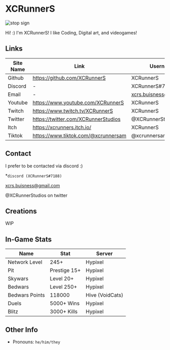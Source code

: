 # XCRunnerS
![stop sign](https://i.imgur.com/94EaUoW.png)

Hi! :) I'm XCRunnerS! I like Coding, Digital art, and videogames!

## Links

Site Name | Link | Username
-|-|-
Github | https://github.com/XCRunnerS | XCRunnerS
Discord | - | XCRunnerS#7188
Email | - | xcrs.buisness@gmail.com
Youtube | https://www.youtube.com/XCRunnerS | XCRunnerS
Twitch | https://www.twitch.tv/XCRunnerS | XCRunnerS
Twitter | https://twitter.com/XCRunnerStudios | @XCRunnerStudios
 Itch | https://xcrunners.itch.io/ | XCRunnerS
 Tiktok | https://www.tiktok.com/@xcrunnersam | @xcrunnersam

## Contact

I prefer to be contacted via discord :)

*`discord (XCRunnerS#7188)`

 xcrs.buisness@gmail.com

 @XCRunnerStudios on twitter

## Creations

WIP

## In-Game Stats

Name | Stat | Server
-|-|-
Network Level | 245+ | Hypixel
Pit | Prestige 15+ | Hypixel
Skywars | Level 20+ | Hypixel
Bedwars | Level 250+ | Hypixel
Bedwars Points | 118000 | Hive (VoidCats)
Duels | 5000+ Wins | Hypixel
Blitz | 3000+ Kills | Hypixel

## Other Info

- Pronouns: `he/him/they`

